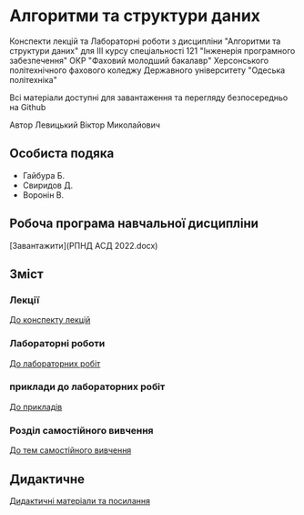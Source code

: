 # Алгоритми та структури даних

Конспекти лекцій та Лабораторні роботи з дисципліни "Алгоритми та структури даних" для III курсу спеціальності 121 "Інженерія програмного забезпечення" ОКР "Фаховий молодший бакалавр" Херсонського політехнічного фахового коледжу Державного університету "Одеська політехніка"

Всі матеріали доступні для завантаження та перегляду безпосередньо на Github 

Автор Левицький Віктор Миколайович

## Особиста подяка

* Гайбура Б.
* Свиридов Д.
* Воронін В.

## Робоча програма навчальної дисципліни

[Завантажити](РПНД АСД 2022.docx)

## Зміст
### Лекції

[До конспекту лекцій](Лекціі)

### Лабораторні роботи

[До лабораторних робіт](Лабораторні)

### приклади до лабораторних робіт

[До прикладів](Лабораторні/src/)

### Розділ самостійного вивчення

[До тем самостійного вивчення](Самостійні)

## Дидактичне

[Дидактичні матеріали та посилання](Дидактичне)

